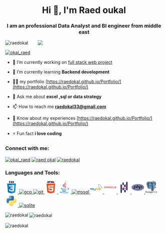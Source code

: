 
<h1 align="center">Hi 👋, I'm Raed oukal</h1>
<h3 align="center">I am an professional Data Analyst and BI engineer from middle east</h3>
<img align="right" width="400" src="https://raedokal.github.io/Portfolio/img/17.gif">

<p align="left"> <img src="https://komarev.com/ghpvc/?username=raedokal&label=Profile%20views&color=0e75b6&style=flat" alt="raedokal" /> </p>

<p align="left"> <a href="https://twitter.com/okal_raed" target="blank"><img src="https://img.shields.io/twitter/follow/okal_raed?logo=twitter&style=for-the-badge" alt="okal_raed" /></a> </p>

- 🔭 I’m currently working on [full stack web project](https://github.com/RaedOkal/full-stack-web-development-project/tree/master)

- 🌱 I’m currently learning **Backend development**

- 👨‍💻 my portfolio [https://raedokal.github.io/Portfolio/](https://raedokal.github.io/Portfolio/)

- 💬 Ask me about **excel ,sql or data strategy**

- 📫 How to reach me **raedokal33@gmail.com**

- 📄 Know about my experiences [https://raedokal.github.io/Portfolio/](https://raedokal.github.io/Portfolio/)

- ⚡ Fun fact **i love coding**

<h3 align="left">Connect with me:</h3>
<p align="left">
<a href="https://twitter.com/okal_raed" target="blank"><img align="center" src="https://raw.githubusercontent.com/rahuldkjain/github-profile-readme-generator/master/src/images/icons/Social/twitter.svg" alt="okal_raed" height="30" width="40" /></a>
<a href="https://www.linkedin.com/in/raed-okal-31390b247/" target="blank"><img align="center" src="https://raw.githubusercontent.com/rahuldkjain/github-profile-readme-generator/master/src/images/icons/Social/linked-in-alt.svg" alt="raed okal" height="30" width="40" /></a>
<a href="https://kaggle.com/raedokal" target="blank"><img align="center" src="https://raw.githubusercontent.com/rahuldkjain/github-profile-readme-generator/master/src/images/icons/Social/kaggle.svg" alt="raedokal" height="30" width="40" /></a>
</p>

<h3 align="left">Languages and Tools:</h3>
<p align="left"> <a href="https://www.w3schools.com/css/" target="_blank" rel="noreferrer"> <img src="https://raw.githubusercontent.com/devicons/devicon/master/icons/css3/css3-original-wordmark.svg" alt="css3" width="40" height="40"/> </a> <a href="https://cloud.google.com" target="_blank" rel="noreferrer"> <img src="https://www.vectorlogo.zone/logos/google_cloud/google_cloud-icon.svg" alt="gcp" width="40" height="40"/> </a> <a href="https://git-scm.com/" target="_blank" rel="noreferrer"> <img src="https://www.vectorlogo.zone/logos/git-scm/git-scm-icon.svg" alt="git" width="40" height="40"/> </a> <a href="https://www.w3.org/html/" target="_blank" rel="noreferrer"> <img src="https://raw.githubusercontent.com/devicons/devicon/master/icons/html5/html5-original-wordmark.svg" alt="html5" width="40" height="40"/> </a> <a href="https://www.java.com" target="_blank" rel="noreferrer"> <img src="https://raw.githubusercontent.com/devicons/devicon/master/icons/java/java-original.svg" alt="java" width="40" height="40"/> </a> <a href="https://www.microsoft.com/en-us/sql-server" target="_blank" rel="noreferrer"> <img src="https://www.svgrepo.com/show/303229/microsoft-sql-server-logo.svg" alt="mssql" width="40" height="40"/> </a> <a href="https://www.mysql.com/" target="_blank" rel="noreferrer"> <img src="https://raw.githubusercontent.com/devicons/devicon/master/icons/mysql/mysql-original-wordmark.svg" alt="mysql" width="40" height="40"/> </a> <a href="https://www.oracle.com/" target="_blank" rel="noreferrer"> <img src="https://raw.githubusercontent.com/devicons/devicon/master/icons/oracle/oracle-original.svg" alt="oracle" width="40" height="40"/> </a> <a href="https://pandas.pydata.org/" target="_blank" rel="noreferrer"> <img src="https://raw.githubusercontent.com/devicons/devicon/2ae2a900d2f041da66e950e4d48052658d850630/icons/pandas/pandas-original.svg" alt="pandas" width="40" height="40"/> </a> <a href="https://www.php.net" target="_blank" rel="noreferrer"> <img src="https://raw.githubusercontent.com/devicons/devicon/master/icons/php/php-original.svg" alt="php" width="40" height="40"/> </a> <a href="https://www.postgresql.org" target="_blank" rel="noreferrer"> <img src="https://raw.githubusercontent.com/devicons/devicon/master/icons/postgresql/postgresql-original-wordmark.svg" alt="postgresql" width="40" height="40"/> </a> <a href="https://www.python.org" target="_blank" rel="noreferrer"> <img src="https://raw.githubusercontent.com/devicons/devicon/master/icons/python/python-original.svg" alt="python" width="40" height="40"/> </a> <a href="https://www.sqlite.org/" target="_blank" rel="noreferrer"> <img src="https://www.vectorlogo.zone/logos/sqlite/sqlite-icon.svg" alt="sqlite" width="40" height="40"/> </a> </p>

<p><img align="left" src="https://github-readme-stats.vercel.app/api/top-langs?username=raedokal&show_icons=true&locale=en&layout=compact" alt="raedokal" /></p>

<p>&nbsp;<img align="center" src="https://github-readme-stats.vercel.app/api?username=raedokal&show_icons=true&locale=en" alt="raedokal" /></p>

<p><img align="center" src="https://github-readme-streak-stats.herokuapp.com/?user=raedokal&" alt="raedokal" /></p>


